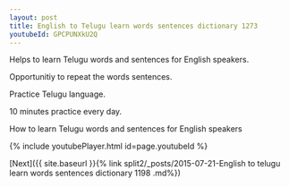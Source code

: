 ```yaml
---
layout: post
title: English to Telugu learn words sentences dictionary 1273 
youtubeId: GPCPUNXkU2Q
---
```

 
 
Helps to learn Telugu words and sentences for English speakers.

Opportunitiy to repeat the words sentences. 

Practice Telugu language. 
 
10 minutes practice every day. 
 
How to learn Telugu words and sentences for English speakers 
 
{% include youtubePlayer.html id=page.youtubeId %}
 
 
[Next]({{ site.baseurl }}{% link  split2/_posts/2015-07-21-English to telugu learn words sentences dictionary 1198 .md%})
 
